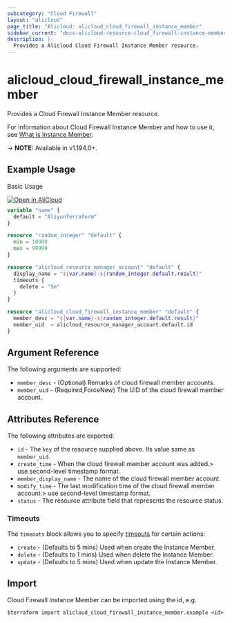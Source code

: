 ```yaml
---
subcategory: "Cloud Firewall"
layout: "alicloud"
page_title: "Alicloud: alicloud_cloud_firewall_instance_member"
sidebar_current: "docs-alicloud-resource-cloud_firewall-instance-member"
description: |-
  Provides a Alicloud Cloud Firewall Instance Member resource.
---
```


# alicloud_cloud_firewall_instance_member

Provides a Cloud Firewall Instance Member resource.

For information about Cloud Firewall Instance Member and how to use it, see [What is Instance Member](https://www.alibabacloud.com/help/en/server-load-balancer/latest/createloadbalancer).

-> **NOTE:** Available in v1.194.0+.

## Example Usage

Basic Usage

<div style="display: block;margin-bottom: 40px;"><div class="oics-button" style="float: right;position: absolute;margin-bottom: 10px;">
  <a href="https://api.aliyun.com/api-tools/terraform?resource=alicloud_cloud_firewall_instance_member&exampleId=3548ac26-5b3c-ab03-0909-25f42801a7ce7bd210cb&activeTab=example&spm=docs.r.cloud_firewall_instance_member.0.3548ac265b&intl_lang=EN_US" target="_blank">
    <img alt="Open in AliCloud" src="https://img.alicdn.com/imgextra/i1/O1CN01hjjqXv1uYUlY56FyX_!!6000000006049-55-tps-254-36.svg" style="max-height: 44px; max-width: 100%;">
  </a>
</div></div>

```terraform
variable "name" {
  default = "AliyunTerraform"
}

resource "random_integer" "default" {
  min = 10000
  max = 99999
}

resource "alicloud_resource_manager_account" "default" {
  display_name = "${var.name}-${random_integer.default.result}"
  timeouts {
    delete = "5m"
  }
}

resource "alicloud_cloud_firewall_instance_member" "default" {
  member_desc = "${var.name}-${random_integer.default.result}"
  member_uid  = alicloud_resource_manager_account.default.id
}
```

## Argument Reference

The following arguments are supported:
* `member_desc` - (Optional) Remarks of cloud firewall member accounts.
* `member_uid` - (Required,ForceNew) The UID of the cloud firewall member account.



## Attributes Reference

The following attributes are exported:
* `id` - The `key` of the resource supplied above. Its value same as `member_uid`.
* `create_time` - When the cloud firewall member account was added.> use second-level timestamp format.
* `member_display_name` - The name of the cloud firewall member account.
* `modify_time` - The last modification time of the cloud firewall member account.> use second-level timestamp format.
* `status` - The resource attribute field that represents the resource status.

### Timeouts

The `timeouts` block allows you to specify [timeouts](https://www.terraform.io/docs/configuration-0-11/resources.html#timeouts) for certain actions:
* `create` - (Defaults to 5 mins) Used when create the Instance Member.
* `delete` - (Defaults to 1 mins) Used when delete the Instance Member.
* `update` - (Defaults to 5 mins) Used when update the Instance Member.

## Import

Cloud Firewall Instance Member can be imported using the id, e.g.

```shell
$terraform import alicloud_cloud_firewall_instance_member.example <id>
```
